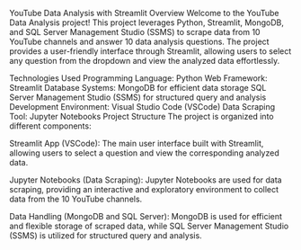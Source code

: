 YouTube Data Analysis with Streamlit
Overview
Welcome to the YouTube Data Analysis project! This project leverages Python, Streamlit, MongoDB, and SQL Server Management Studio (SSMS) to scrape data from 10 YouTube channels and answer 10 data analysis questions. The project provides a user-friendly interface through Streamlit, allowing users to select any question from the dropdown and view the analyzed data effortlessly.

Technologies Used
Programming Language: Python
Web Framework: Streamlit
Database Systems:
MongoDB for efficient data storage
SQL Server Management Studio (SSMS) for structured query and analysis
Development Environment: Visual Studio Code (VSCode)
Data Scraping Tool: Jupyter Notebooks
Project Structure
The project is organized into different components:

Streamlit App (VSCode): The main user interface built with Streamlit, allowing users to select a question and view the corresponding analyzed data.

Jupyter Notebooks (Data Scraping): Jupyter Notebooks are used for data scraping, providing an interactive and exploratory environment to collect data from the 10 YouTube channels.

Data Handling (MongoDB and SQL Server): MongoDB is used for efficient and flexible storage of scraped data, while SQL Server Management Studio (SSMS) is utilized for structured query and analysis.
